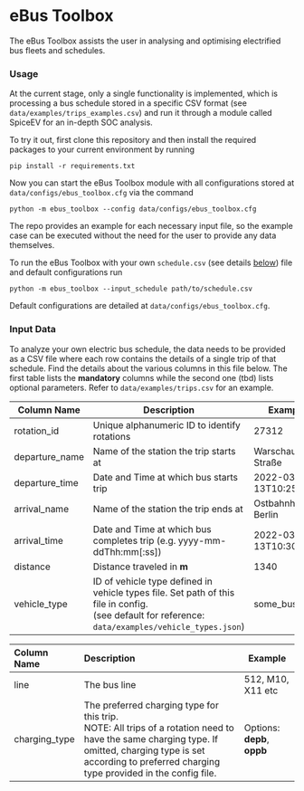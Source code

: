 # eBus Toolbox

The eBus Toolbox assists the user in analysing and optimising electrified bus fleets and schedules.

### Usage

At the current stage, only a single functionality is implemented, which is processing a bus schedule stored in a specific CSV format (see `data/examples/trips_examples.csv`) and run it through a module called SpiceEV for an in-depth SOC analysis.

To try it out, first clone this repository and then install the required packages to your current environment by running

`pip install -r requirements.txt` 

Now you can start the eBus Toolbox module with all configurations stored at `data/configs/ebus_toolbox.cfg` via the command

``python -m ebus_toolbox --config data/configs/ebus_toolbox.cfg``

The repo provides an example for each necessary input file, so the example case can be executed without the need for the user to provide any data themselves.

To run the eBus Toolbox with your own `schedule.csv` (see details [below](#input-data)) file and default configurations run

`python -m ebus_toolbox --input_schedule path/to/schedule.csv`

Default configurations are detailed at `data/configs/ebus_toolbox.cfg`.



### Input Data

To analyze your own electric bus schedule, the data needs to be provided as a CSV file where each row contains the details of a single trip of that schedule. Find the details about the various columns in this file below. The first table lists the **mandatory** columns while the second one (tbd) lists optional parameters. Refer to `data/examples/trips.csv` for an example.

| Column Name    | Description                                                  | Example           |
| -------------- | ------------------------------------------------------------ | ----------------- |
| rotation_id    | Unique alphanumeric ID to identify rotations                 | 27312             |
| departure_name | Name of the station the trip starts at                       | Warschauer Straße |
| departure_time | Date and Time at which bus starts trip                       | 2022-03-13T10:25  |
| arrival_name   | Name of the station the trip ends at                         | Ostbahnhof Berlin |
| arrival_time   | Date and Time at which bus completes trip (e.g. yyyy-mm-ddThh:mm[:ss]) | 2022-03-13T10:30  |
| distance       | Distance traveled in **m**                                   | 1340              |
| vehicle_type   | ID of vehicle type defined in vehicle types file. Set path of this file in config.<br />(see default for reference: `data/examples/vehicle_types.json`) | some_bus_type     |

| Column Name   | Description                                                  | Example                      |
| :------------ | :----------------------------------------------------------- | ---------------------------- |
| line          | The bus line                                                 | 512, M10, X11 etc            |
| charging_type | The preferred charging type for this trip.<br />NOTE: All trips of a rotation need to have the same charging type. If omitted, charging type is set according to preferred charging type provided in the config file. | Options: **depb**,  **oppb** |
